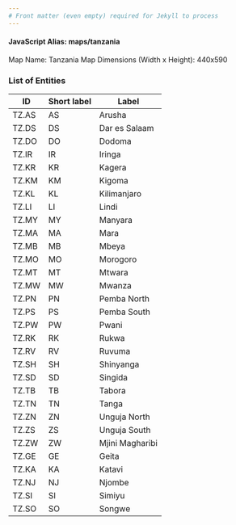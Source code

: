 ```yaml
---
# Front matter (even empty) required for Jekyll to process
---
```


#### JavaScript Alias: maps/tanzania

Map Name: Tanzania Map
Dimensions (Width x Height): 440x590

### List of Entities

ID | Short label | Label
---|---|---|
TZ.AS|AS|Arusha
TZ.DS|DS|Dar es Salaam
TZ.DO|DO|Dodoma
TZ.IR|IR|Iringa
TZ.KR|KR|Kagera
TZ.KM|KM|Kigoma
TZ.KL|KL|Kilimanjaro
TZ.LI|LI|Lindi
TZ.MY|MY|Manyara
TZ.MA|MA|Mara
TZ.MB|MB|Mbeya
TZ.MO|MO|Morogoro
TZ.MT|MT|Mtwara
TZ.MW|MW|Mwanza
TZ.PN|PN|Pemba North
TZ.PS|PS|Pemba South
TZ.PW|PW|Pwani
TZ.RK|RK|Rukwa
TZ.RV|RV|Ruvuma
TZ.SH|SH|Shinyanga
TZ.SD|SD|Singida
TZ.TB|TB|Tabora
TZ.TN|TN|Tanga
TZ.ZN|ZN|Unguja North
TZ.ZS|ZS|Unguja South
TZ.ZW|ZW|Mjini Magharibi
TZ.GE|GE|Geita
TZ.KA|KA|Katavi
TZ.NJ|NJ|Njombe
TZ.SI|SI|Simiyu
TZ.SO|SO|Songwe